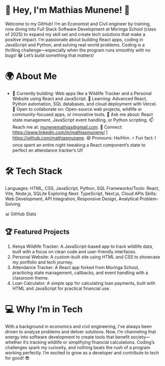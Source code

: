 # 👋 Hey, I'm Mathias Munene! 🚀
  Welcome to my GitHub! I’m an Economist and Civil engineer by training, now diving into Full Stack Software Development at Moringa School (class of 2025) to expand my skill set and create tech solutions that make a positive impact. I’m passionate about building React apps, coding in JavaScript and Python, and solving real-world problems. Coding is a thrilling challenge—especially when the   program runs smoothly with no bugs! 😂 Let’s build something that matters!

# 🌍 About Me
- 🔭 Currently building: Web apps like a Wildlife Tracker and a Personal Website using React and JavaScript.
🌱 Learning: Advanced React, Python automation, SQL databases, and cloud deployment with Vercel.
👯 Open to collaborate on: Open-source web projects, wildlife or community-focused apps, or innovative tools.
💬 Ask me about: React state management, JavaScript event handling, or Python scripting.
📫 Reach me at: munenemathias@gmail.com.
🔗 Connect: https://www.linkedin.com/in/mathiasmunene/ | https://github.com/mathiasmunene.
😄 Pronouns: He/Him.
⚡ Fun fact: I once spent an entire night tweaking a React component’s state to perfect an attendance tracker’s UI!

# 🛠️ Tech Stack
Languages: HTML, CSS, JavaScript, Python, SQL
Frameworks/Tools: React, Vite, Node.js, SQLite
Exploring Next: TypeScript, Next.js, Cloud APIs
Skills: Web Development, API Integration, Responsive Design, Analytical Problem-Solving

📊 GitHub Stats

## 🏆 Featured Projects
1. Kenya Wildlife Tracker: A JavaScript-based app to track wildlife data, built with a focus on clean code and user-friendly interfaces.
2. Personal Website: A custom-built site using HTML and CSS to showcase my portfolio and tech journey.
3. Attendance Tracker: A React app forked from Moringa School, practicing state management, callbacks, and event handling with a classroom theme.
4. Loan Calculator: A simple app for calculating loan payments, built with HTML and JavaScript for practical financial use.

# 💻 Why I’m in Tech
With a background in economics and civil engineering, I’ve always been driven to analyze problems and deliver solutions. Now, I’m channeling that energy into software development to create tools that benefit society—whether it’s tracking wildlife or simplifying financial calculations. Coding’s challenges spark my curiosity, and nothing beats the rush of a program working perfectly. I’m excited to grow as a developer and contribute to tech for good! 😎
